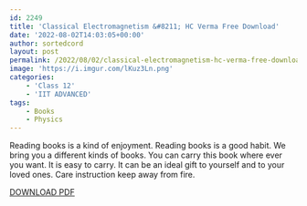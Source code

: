 ```yaml
---
id: 2249
title: 'Classical Electromagnetism &#8211; HC Verma Free Download'
date: '2022-08-02T14:03:05+00:00'
author: sortedcord
layout: post
permalink: /2022/08/02/classical-electromagnetism-hc-verma-free-download/
image: 'https://i.imgur.com/lKuz3Ln.png'
categories:
    - 'Class 12'
    - 'IIT ADVANCED'
tags:
    - Books
    - Physics
---
```


Reading books is a kind of enjoyment. Reading books is a good habit. We bring you a different kinds of books. You can carry this book where ever you want. It is easy to carry. It can be an ideal gift to yourself and to your loved ones. Care instruction keep away from fire.

[DOWNLOAD PDF](https://drive.google.com/uc?export=download&id=10PH76l0nT88_9Tr9AnZoFJHu-lpQ-DVd)